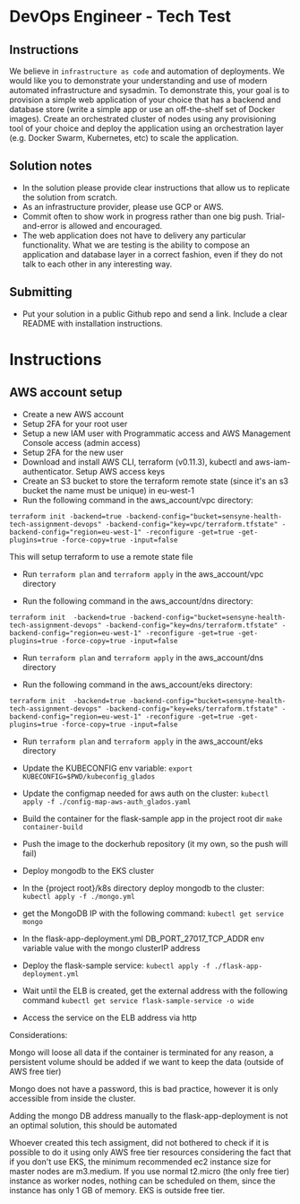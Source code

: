 # DevOps Engineer - Tech Test
## Instructions
We believe in `infrastructure as code` and automation of deployments. We would like you to demonstrate your understanding and use of modern automated infrastructure and sysadmin. To demonstrate this, your goal is to provision a simple web application of your choice that has a backend and database store (write a simple app or use an off-the-shelf set of Docker images). Create an orchestrated cluster of nodes using any provisioning tool of your choice and deploy the application using an orchestration layer (e.g. Docker Swarm, Kubernetes, etc) to scale the application.
## Solution notes
- In the solution please provide clear instructions that allow us to replicate the solution from scratch. 
- As an infrastructure provider, please use GCP or AWS. 
- Commit often to show work in progress rather than one big push. Trial-and-error is allowed and encouraged. 
- The web application does not have to delivery any particular functionality. What we are testing is the ability to compose an application and database layer in a correct fashion, even if they do not talk to each other in any interesting way.
## Submitting
- Put your solution in a public Github repo and send a link. Include a clear README with installation instructions.

# Instructions

## AWS account setup

- Create a new AWS account
- Setup 2FA for your root user
- Setup a new IAM user with Programmatic access and AWS Management Console access (admin access)
- Setup 2FA for the new user
- Download and install AWS CLI, terraform (v0.11.3), kubectl and aws-iam-authenticator. Setup AWS access keys
- Create an S3 bucket to store the terraform remote state (since it's an s3 bucket the name must be unique) in eu-west-1
- Run the following command in the aws_account/vpc directory:

`terraform init -backend=true -backend-config="bucket=sensyne-health-tech-assignment-devops" -backend-config="key=vpc/terraform.tfstate" -backend-config="region=eu-west-1" -reconfigure -get=true -get-plugins=true -force-copy=true -input=false`

This will setup terraform to use a remote state file

- Run `terraform plan` and `terraform apply` in the aws_account/vpc directory

- Run the following command in the aws_account/dns directory:

`terraform init  -backend=true -backend-config="bucket=sensyne-health-tech-assignment-devops" -backend-config="key=dns/terraform.tfstate" -backend-config="region=eu-west-1" -reconfigure -get=true -get-plugins=true -force-copy=true -input=false`

- Run `terraform plan` and `terraform apply` in the aws_account/dns directory

- Run the following command in the aws_account/eks directory:

`terraform init  -backend=true -backend-config="bucket=sensyne-health-tech-assignment-devops" -backend-config="key=eks/terraform.tfstate" -backend-config="region=eu-west-1" -reconfigure -get=true -get-plugins=true -force-copy=true -input=false`

- Run `terraform plan` and `terraform apply` in the aws_account/eks directory

- Update the KUBECONFIG env variable: `export KUBECONFIG=$PWD/kubeconfig_glados`

- Update the configmap needed for aws auth on the cluster: `kubectl apply -f ./config-map-aws-auth_glados.yaml`

- Build the container for the flask-sample app in the project root dir `make container-build`
- Push the image to the dockerhub repository (it my own, so the push will fail)

- Deploy mongodb to the EKS cluster

- In the {project root}/k8s directory deploy mongodb to the cluster: `kubectl apply -f ./mongo.yml`

- get the MongoDB IP with the following command: `kubectl get service mongo`

- In the flask-app-deployment.yml DB_PORT_27017_TCP_ADDR env variable value with the mongo clusterIP address

- Deploy the flask-sample service: `kubectl apply -f ./flask-app-deployment.yml`

- Wait until the ELB is created, get the external address with the following command `kubectl get service flask-sample-service -o wide`

- Access the service on the ELB address via http


Considerations:

Mongo will loose all data if the container is terminated for any reason, a persistent volume should be added if we want to keep the data (outside of AWS free tier) 

Mongo does not have a password, this is bad practice, however it is only accessible from inside the cluster.

Adding the mongo DB address manually to the flask-app-deployment is not an optimal solution, this should be automated

Whoever created this tech assigment, did not bothered to check if it is possible to do it using only AWS free tier resources considering the fact that if you don't use EKS, the minimum recommended ec2 instance size for master nodes are m3.medium. If you use normal t2.micro (the only free tier) instance as worker nodes, nothing can be scheduled on them, since the instance has only 1 GB of memory. EKS is outside free tier.

